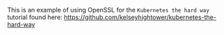 This is an example of using OpenSSL for the `Kubernetes the hard way` tutorial found here: https://github.com/kelseyhightower/kubernetes-the-hard-way
